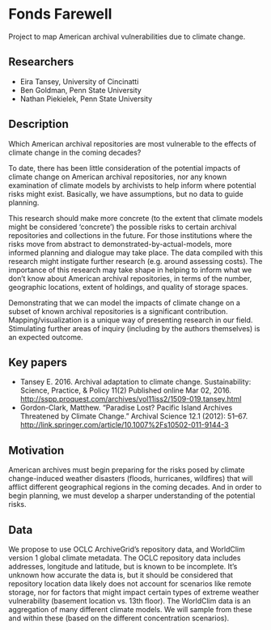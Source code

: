 # Fonds Farewell
Project to map American archival vulnerabilities due to climate change.
## Researchers
* Eira Tansey, University of Cincinatti
* Ben Goldman, Penn State University
* Nathan Piekielek, Penn State University

## Description
Which American archival repositories are most vulnerable to the effects of climate change in the coming decades?

To date, there has been little consideration of the potential impacts of climate change on American archival repositories, nor any known examination of climate models by archivists to help inform where potential risks might exist. Basically, we have assumptions, but no data to guide planning.

This research should make more concrete (to the extent that climate models might be considered ‘concrete’) the possible risks to certain archival repositories and collections in the future. For those institutions where the risks move from abstract to demonstrated-by-actual-models, more informed planning and dialogue may take place. The data compiled with this research might instigate further research (e.g. around assessing costs). The importance of this research may take shape in helping to inform what we don’t know about American archival repositories, in terms of the number, geographic locations, extent of holdings, and quality of storage spaces. 

Demonstrating that we can model the impacts of climate change on a subset of known archival repositories is a significant contribution. Mapping/visualization is a unique way of presenting research in our field. Stimulating further areas of inquiry (including by the authors themselves) is an expected outcome.
## Key papers
* Tansey E. 2016. Archival adaptation to climate change. Sustainability: Science, Practice, & Policy 11(2) Published online Mar 02, 2016. http://sspp.proquest.com/archives/vol11iss2/1509-019.tansey.html 
* Gordon-Clark, Matthew. “Paradise Lost? Pacific Island Archives Threatened by Climate Change.” Archival Science 12.1 (2012): 51–67. http://link.springer.com/article/10.1007%2Fs10502-011-9144-3

## Motivation
American archives must begin preparing for the risks posed by climate change-induced weather disasters (floods, hurricanes, wildfires) that will afflict different geographical regions in the coming decades. And in order to begin planning, we must develop a sharper understanding of the potential risks. 
## Data
We propose to use OCLC ArchiveGrid’s repository data, and WorldClim version 1 global climate metadata. The OCLC repository data includes addresses, longitude and latitude, but is known to be incomplete. It’s unknown how accurate the data is, but it should be considered that repository location data likely does not account for scenarios like remote storage, nor for factors that might impact certain types of extreme weather vulnerability (basement location vs. 13th floor). The WorldClim data is an aggregation of many different climate models. We will sample from these and within these (based on the different concentration scenarios).
